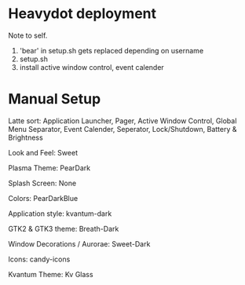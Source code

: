 # Heavydot deployment
Note to self.
1. 'bear' in setup.sh gets replaced depending on username
2. setup.sh
3. install active window control, event calender

# Manual Setup
Latte sort: Application Launcher, Pager, Active Window Control, Global Menu Separator, Event Calender, Seperator, Lock/Shutdown, Battery & Brightness

Look and Feel: Sweet

Plasma Theme: PearDark

Splash Screen: None

Colors: PearDarkBlue

Application style: kvantum-dark

GTK2 & GTK3 theme: Breath-Dark

Window Decorations / Aurorae: Sweet-Dark

Icons: candy-icons

Kvantum Theme: Kv Glass
